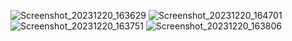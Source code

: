 ![Screenshot_20231220_163629](https://github.com/ketann/ViewModelAndLiveData/assets/1582429/35e1324a-95bf-4aca-bbfd-885bc79677f6)
![Screenshot_20231220_164701](https://github.com/ketann/ViewModelAndLiveData/assets/1582429/eb7a0c35-74a6-4dd7-a481-8121ee1b74b5)
![Screenshot_20231220_163751](https://github.com/ketann/ViewModelAndLiveData/assets/1582429/4cbf74db-7996-4cfd-9be5-f8e74ad65632)
![Screenshot_20231220_163806](https://github.com/ketann/ViewModelAndLiveData/assets/1582429/8a9c9001-96cc-42fc-8d3f-cdad9fffe8fc)
